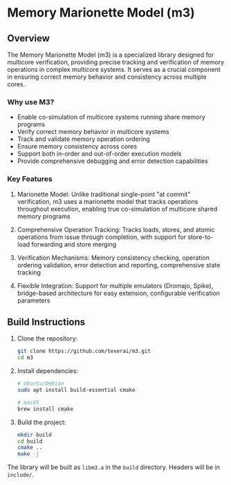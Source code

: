 # Memory Marionette Model (m3)

## Overview

The Memory Marionette Model (m3) is a specialized library designed for multicore verification, providing precise tracking and verification of memory operations in complex multicore systems. It serves as a crucial component in ensuring correct memory behavior and consistency across multiple cores.

### Why use M3?
- Enable co-simulation of multicore systems running share memory programs
- Verify correct memory behavior in multicore systems
- Track and validate memory operation ordering
- Ensure memory consistency across cores
- Support both in-order and out-of-order execution models
- Provide comprehensive debugging and error detection capabilities

### Key Features
1. Marionette Model: Unlike traditional single-point "at commit" verification, m3 uses a marionette model that tracks operations throughout execution, enabling true co-simulation of multicore shared memory programs

2. Comprehensive Operation Tracking: Tracks loads, stores, and atomic operations from issue through completion, with support for store-to-load forwarding and store merging

3. Verification Mechanisms: Memory consistency checking, operation ordering validation, error detection and reporting, comprehensive state tracking

4. Flexible Integration: Support for multiple emulators (Dromajo, Spike), bridge-based architecture for easy extension, configurable verification parameters

## Build Instructions

1. Clone the repository:
   ```bash
   git clone https://github.com/texerai/m3.git
   cd m3
   ```

2. Install dependencies:
   ```bash
   # Ubuntu/Debian
   sudo apt install build-essential cmake

   # macOS
   brew install cmake
   ```

3. Build the project:
   ```bash
   mkdir build
   cd build
   cmake ..
   make -j
   ```

The library will be built as `libm3.a` in the `build` directory. Headers will be in `include/`.